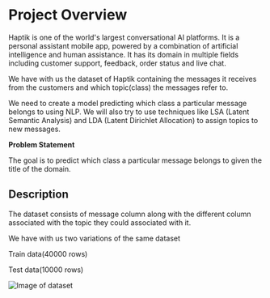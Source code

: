 # Project Overview

Haptik is one of the world's largest conversational AI platforms. It is a personal assistant mobile app, powered by a combination of artificial intelligence and human assistance. It has its domain in multiple fields including customer support, feedback, order status and live chat.

We have with us the dataset of Haptik containing the messages it receives from the customers and which topic(class) the messages refer to.

We need to create a model predicting which class a particular message belongs to using NLP. We will also try to use techniques like LSA (Latent Semantic Analysis) and LDA (Latent Dirichlet Allocation) to assign topics to new messages.

**Problem Statement**

The goal is to predict which class a particular message belongs to given the title of the domain.

## Description

The dataset consists of message column along with the different column associated with the topic they could associated with it.

We have with us two variations of the same dataset

Train data(40000 rows) 

Test data(10000 rows) 

![Image of dataset](https://github.com/shrikantnaidu/GreyAtomProjects/blob/master/Domain%20classification%20of%20customer%20messages/file.PNG)



